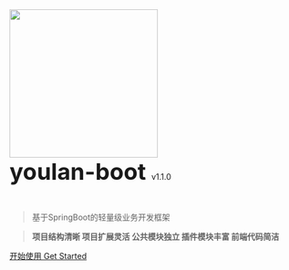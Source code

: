 <!-- _coverpage.md -->

<img src="/assets/img/logo-cute.jpg" width="260px" height="260px">

<div style="font-weight: bold; font-size: 40px;">
youlan-boot
<span style="font-weight: normal; font-size: 14px;">v1.1.0</span>
</div>
<p align="center" >
    <a href="https://github.com/dgxdks/youlan-boot" style="text-decoration: none">
      <img src="https://img.shields.io/github/stars/dgxdks/youlan-boot.svg?style=social&label=Stars" alt="">
    </a>    
    <a href="https://gitee.com/kensenzhao/youlan-boot" style="text-decoration: none">
      <img src="https://gitee.com/kensenzhao/youlan-boot/badge/star.svg?theme=blue" alt="">
    </a>
    <a style="text-decoration: none">
        <img src="https://img.shields.io/badge/License-MIT-blue.svg" alt="">
    </a>
    <a style="text-decoration: none">
        <img src="https://img.shields.io/badge/Spring_Boot-2.7-blue.svg" alt="">
    </a>
    <a href="https://gitee.com/kensenzhao/youlan-boot" style="text-decoration: none">
        <img src="https://img.shields.io/badge/JDK-8-green.svg" alt="">
    </a>
    <a style="text-decoration: none">
        <img src="https://img.shields.io/badge/OpenJDK-11-green.svg" alt="">
    </a>
</p>

> 基于SpringBoot的轻量级业务开发框架

> **项目结构清晰 项目扩展灵活 公共模块独立 插件模块丰富 前端代码简洁**

[开始使用 Get Started](/docs/home/project-prepare.md)
